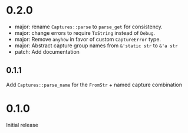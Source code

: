 # 0.2.0

* major: rename `Captures::parse` to `parse_get` for consistency.
* major: change errors to require `ToString` instead of `Debug`.
* major: Remove `anyhow` in favor of custom `CaptureError` type.
* major: Abstract capture group names from `&'static str` to `&'a str`
* patch: Add documentation

## 0.1.1

Add `Captures::parse_name` for the `FromStr` + named capture combination

# 0.1.0

Initial release
